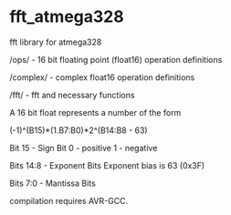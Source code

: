 # fft_atmega328
fft library for atmega328

/ops/ - 16 bit floating point (float16) operation definitions

/complex/ - complex float16 operation definitions

/fft/ - fft and necessary functions


A 16 bit float represents a number of the form

(-1)^(B15)*(1.B7:B0)*2^(B14:B8 - 63)

Bit 15 - Sign Bit
  0 - positive
  1 - negative

Bits 14:8 - Exponent Bits
  Exponent bias is 63 (0x3F)

Bits 7:0 - Mantissa Bits

compilation requires AVR-GCC.
